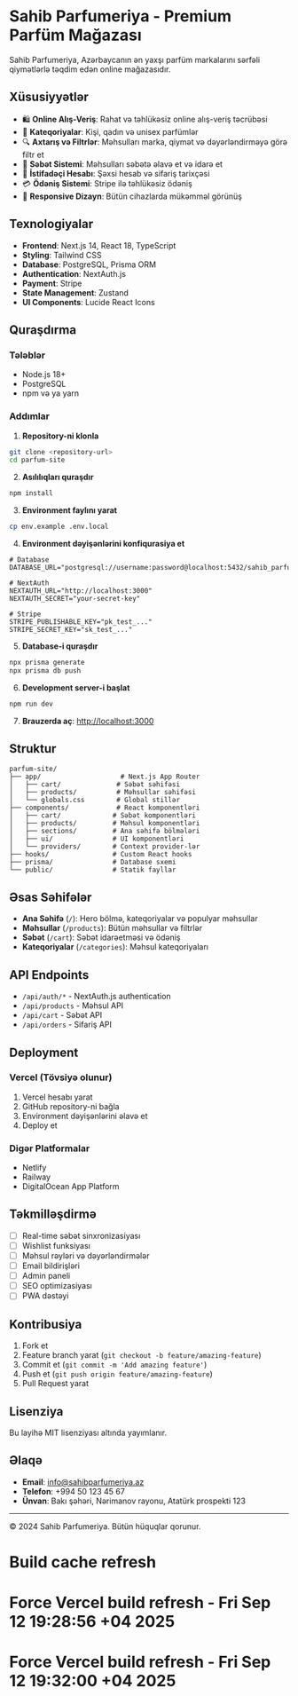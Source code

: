 # Sahib Parfumeriya - Premium Parfüm Mağazası

Sahib Parfumeriya, Azərbaycanın ən yaxşı parfüm markalarını sərfəli qiymətlərlə təqdim edən online mağazasıdır.

## Xüsusiyyətlər

- 🛍️ **Online Alış-Veriş**: Rahat və təhlükəsiz online alış-veriş təcrübəsi
- 🎯 **Kateqoriyalar**: Kişi, qadın və unisex parfümlər
- 🔍 **Axtarış və Filtrlər**: Məhsulları marka, qiymət və dəyərləndirməyə görə filtr et
- 🛒 **Səbət Sistemi**: Məhsulları səbətə əlavə et və idarə et
- 👤 **İstifadəçi Hesabı**: Şəxsi hesab və sifariş tarixçəsi
- 💳 **Ödəniş Sistemi**: Stripe ilə təhlükəsiz ödəniş
- 📱 **Responsive Dizayn**: Bütün cihazlarda mükəmməl görünüş

## Texnologiyalar

- **Frontend**: Next.js 14, React 18, TypeScript
- **Styling**: Tailwind CSS
- **Database**: PostgreSQL, Prisma ORM
- **Authentication**: NextAuth.js
- **Payment**: Stripe
- **State Management**: Zustand
- **UI Components**: Lucide React Icons

## Quraşdırma

### Tələblər

- Node.js 18+ 
- PostgreSQL
- npm və ya yarn

### Addımlar

1. **Repository-ni klonla**
```bash
git clone <repository-url>
cd parfum-site
```

2. **Asılılıqları quraşdır**
```bash
npm install
```

3. **Environment faylını yarat**
```bash
cp env.example .env.local
```

4. **Environment dəyişənlərini konfiqurasiya et**
```env
# Database
DATABASE_URL="postgresql://username:password@localhost:5432/sahib_parfumeriya"

# NextAuth
NEXTAUTH_URL="http://localhost:3000"
NEXTAUTH_SECRET="your-secret-key"

# Stripe
STRIPE_PUBLISHABLE_KEY="pk_test_..."
STRIPE_SECRET_KEY="sk_test_..."
```

5. **Database-i quraşdır**
```bash
npx prisma generate
npx prisma db push
```

6. **Development server-i başlat**
```bash
npm run dev
```

7. **Brauzerda aç**: [http://localhost:3000](http://localhost:3000)

## Struktur

```
parfum-site/
├── app/                    # Next.js App Router
│   ├── cart/              # Səbət səhifəsi
│   ├── products/          # Məhsullar səhifəsi
│   └── globals.css        # Global stillər
├── components/            # React komponentləri
│   ├── cart/             # Səbət komponentləri
│   ├── products/         # Məhsul komponentləri
│   ├── sections/         # Ana səhifə bölmələri
│   ├── ui/               # UI komponentləri
│   └── providers/        # Context provider-lər
├── hooks/                # Custom React hooks
├── prisma/               # Database sxemi
└── public/               # Statik fayllar
```

## Əsas Səhifələr

- **Ana Səhifə** (`/`): Hero bölmə, kateqoriyalar və populyar məhsullar
- **Məhsullar** (`/products`): Bütün məhsullar və filtrlər
- **Səbət** (`/cart`): Səbət idarəetməsi və ödəniş
- **Kateqoriyalar** (`/categories`): Məhsul kateqoriyaları

## API Endpoints

- `/api/auth/*` - NextAuth.js authentication
- `/api/products` - Məhsul API
- `/api/cart` - Səbət API
- `/api/orders` - Sifariş API

## Deployment

### Vercel (Tövsiyə olunur)

1. Vercel hesabı yarat
2. GitHub repository-ni bağla
3. Environment dəyişənlərini əlavə et
4. Deploy et

### Digər Platformalar

- Netlify
- Railway
- DigitalOcean App Platform

## Təkmilləşdirmə

- [ ] Real-time səbət sinxronizasiyası
- [ ] Wishlist funksiyası
- [ ] Məhsul rəyləri və dəyərləndirmələr
- [ ] Email bildirişləri
- [ ] Admin paneli
- [ ] SEO optimizasiyası
- [ ] PWA dəstəyi

## Kontribusiya

1. Fork et
2. Feature branch yarat (`git checkout -b feature/amazing-feature`)
3. Commit et (`git commit -m 'Add amazing feature'`)
4. Push et (`git push origin feature/amazing-feature`)
5. Pull Request yarat

## Lisenziya

Bu layihə MIT lisenziyası altında yayımlanır.

## Əlaqə

- **Email**: info@sahibparfumeriya.az
- **Telefon**: +994 50 123 45 67
- **Ünvan**: Bakı şəhəri, Nərimanov rayonu, Atatürk prospekti 123

---

© 2024 Sahib Parfumeriya. Bütün hüquqlar qorunur.
# Build cache refresh
# Force Vercel build refresh - Fri Sep 12 19:28:56 +04 2025
# Force Vercel build refresh - Fri Sep 12 19:32:00 +04 2025
